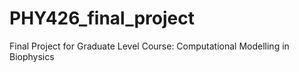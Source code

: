 # PHY426_final_project
Final Project for Graduate Level Course: Computational Modelling in Biophysics
